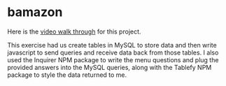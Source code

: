 # bamazon

Here is the [video walk through](https://drive.google.com/file/d/1MYAHhRFvFOGCZ7dqOTOuN1JUbb1R6lSu/view) for this project.

This exercise had us create tables in MySQL to store data and then write javascript to send queries and receive data back from those tables. I also used the Inquirer NPM package to write the menu questions and plug the provided answers into the MySQL queries, along with the Tablefy NPM package to style the data returned to me.
